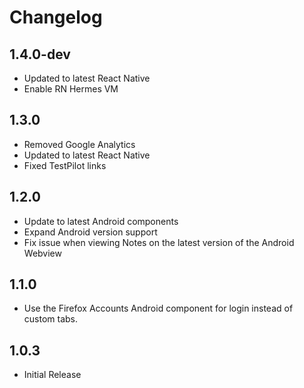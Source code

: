 # Changelog

## 1.4.0-dev

* Updated to latest React Native
* Enable RN Hermes VM

## 1.3.0

* Removed Google Analytics
* Updated to latest React Native
* Fixed TestPilot links

## 1.2.0

* Update to latest Android components
* Expand Android version support
* Fix issue when viewing Notes on the latest version of the Android Webview

## 1.1.0

* Use the Firefox Accounts Android component for login instead of custom tabs.

## 1.0.3

* Initial Release
